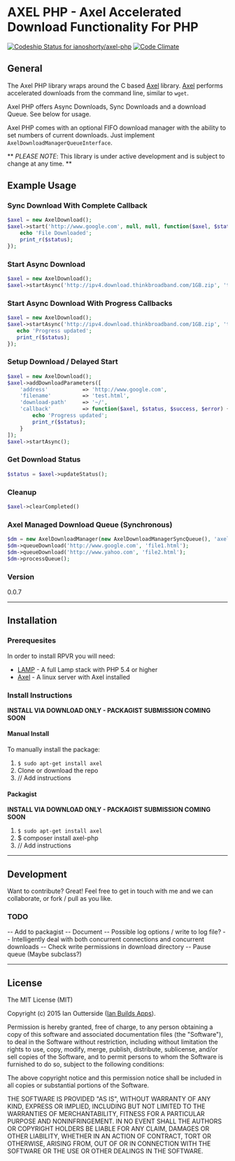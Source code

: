 # AXEL PHP - Axel Accelerated Download Functionality For PHP

[![Codeship Status for ianoshorty/axel-php](https://codeship.com/projects/a0f58ef0-e7b1-0132-651b-4e340869c11f/status?branch=master)](https://codeship.com/projects/82613)
[![Code Climate](https://codeclimate.com/github/ianoshorty/axel-php/badges/gpa.svg)](https://codeclimate.com/github/ianoshorty/axel-php)

## General

The Axel PHP library wraps around the C based [Axel] library. [Axel] performs accelerated downloads from the command line, similar to `wget`.

Axel PHP offers Async Downloads, Sync Downloads and a download Queue. See below for usage.

Axel PHP comes with an optional FIFO download manager with the ability to set numbers of current downloads. Just implement `AxelDownloadManagerQueueInterface`.

** _PLEASE NOTE_: This library is under active development and is subject to change at any time. **

## Example Usage

### Sync Download With Complete Callback

```php
$axel = new AxelDownload();
$axel->start('http://www.google.com', null, null, function($axel, $status, $success, $error) {
    echo 'File Downloaded';
    print_r($status);
});
```

### Start Async Download

```php
$axel = new AxelDownload();
$axel->startAsync('http://ipv4.download.thinkbroadband.com/1GB.zip', 'test.zip', '~/');
```

### Start Async Download With Progress Callbacks

```php
$axel = new AxelDownload();
$axel->startAsync('http://ipv4.download.thinkbroadband.com/1GB.zip', 'test.zip', '~/', function($axel, $status, $success, $error) {
   echo 'Progress updated';
   print_r($status);
});
```

### Setup Download / Delayed Start

```php
$axel = new AxelDownload();
$axel->addDownloadParameters([
    'address'           => 'http://www.google.com',
    'filename'          => 'test.html',
    'download-path'     => '~/',
    'callback'          => function($axel, $status, $success, $error) {
        echo 'Progress updated';
        print_r($status);
    }
]);
$axel->startAsync();
```

### Get Download Status

```php
$status = $axel->updateStatus();
```

### Cleanup

```php
$axel->clearCompleted()
```

### Axel Managed Download Queue (Synchronous)

```php
$dm = new AxelDownloadManager(new AxelDownloadManagerSyncQueue(), 'axel');
$dm->queueDownload('http://www.google.com', 'file1.html');
$dm->queueDownload('http://www.yahoo.com', 'file2.html');
$dm->processQueue();
```

### Version
0.0.7

---

## Installation

### Prerequesites

In order to install RPVR you will need:

 - [LAMP] - A full Lamp stack with PHP 5.4 or higher
 - [Axel] - A linux server with Axel installed

### Install Instructions

**INSTALL VIA DOWNLOAD ONLY - PACKAGIST SUBMISSION COMING SOON**

#### Manual Install
To manually install the package:

  1. `$ sudo apt-get install axel`
  2. Clone or download the repo
  3. // Add instructions

#### Packagist
**INSTALL VIA DOWNLOAD ONLY - PACKAGIST SUBMISSION COMING SOON**

  1. `$ sudo apt-get install axel`
  2. $ composer install axel-php
  3. // Add instructions

---
## Development

Want to contribute? Great! Feel free to get in touch with me and we can collaborate, or fork / pull as you like.

### TODO

-- Add to packagist
-- Document
-- Possible log options / write to log file?
-- Intelligently deal with both concurrent connections and concurrent downloads
-- Check write permissions in download directory
-- Pause queue (Maybe subclass?)

---
## License
The MIT License (MIT)

Copyright (c) 2015 Ian Outterside ([Ian Builds Apps]).

Permission is hereby granted, free of charge, to any person obtaining a copy
of this software and associated documentation files (the "Software"), to deal
in the Software without restriction, including without limitation the rights
to use, copy, modify, merge, publish, distribute, sublicense, and/or sell
copies of the Software, and to permit persons to whom the Software is
furnished to do so, subject to the following conditions:

The above copyright notice and this permission notice shall be included in
all copies or substantial portions of the Software.

THE SOFTWARE IS PROVIDED "AS IS", WITHOUT WARRANTY OF ANY KIND, EXPRESS OR
IMPLIED, INCLUDING BUT NOT LIMITED TO THE WARRANTIES OF MERCHANTABILITY,
FITNESS FOR A PARTICULAR PURPOSE AND NONINFRINGEMENT. IN NO EVENT SHALL THE
AUTHORS OR COPYRIGHT HOLDERS BE LIABLE FOR ANY CLAIM, DAMAGES OR OTHER
LIABILITY, WHETHER IN AN ACTION OF CONTRACT, TORT OR OTHERWISE, ARISING FROM,
OUT OF OR IN CONNECTION WITH THE SOFTWARE OR THE USE OR OTHER DEALINGS IN
THE SOFTWARE.

[LAMP]:http://laravel.com/docs/5.0/homestead
[Axel]:http://axel.alioth.debian.org
[Ian Builds Apps]:http://www.ianbuildsapps.com